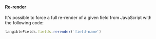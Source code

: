 #### Re-render

It's possible to force a full re-render of a given field from JavaScript with the following code:
```javascript
tangibleFields.fields.rerender('field-name')
```
